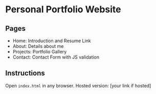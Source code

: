 # Personal Portfolio Website

## Pages
- Home: Introduction and Resume Link
- About: Details about me
- Projects: Portfolio Gallery
- Contact: Contact Form with JS validation

## Instructions
Open `index.html` in any browser. Hosted version: [your link if hosted]
